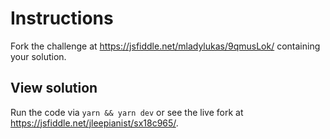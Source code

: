 # Instructions
Fork the challenge at https://jsfiddle.net/mladylukas/9qmusLok/ containing your solution.

## View solution
Run the code via `yarn && yarn dev` or see the live fork at https://jsfiddle.net/jleepianist/sx18c965/.